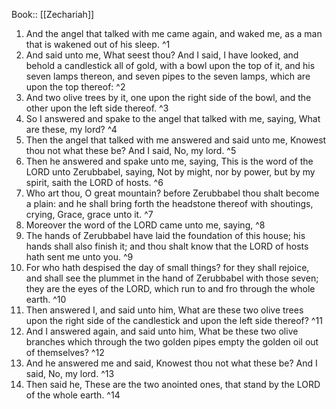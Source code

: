  Book:: [[Zechariah]]
 1. And the angel that talked with me came again, and waked me, as a man that is wakened out of his sleep. ^1
 2. And said unto me, What seest thou? And I said, I have looked, and behold a candlestick all of gold, with a bowl upon the top of it, and his seven lamps thereon, and seven pipes to the seven lamps, which are upon the top thereof: ^2
 3. And two olive trees by it, one upon the right side of the bowl, and the other upon the left side thereof. ^3
 4. So I answered and spake to the angel that talked with me, saying, What are these, my lord? ^4
 5. Then the angel that talked with me answered and said unto me, Knowest thou not what these be? And I said, No, my lord. ^5
 6. Then he answered and spake unto me, saying, This is the word of the LORD unto Zerubbabel, saying, Not by might, nor by power, but by my spirit, saith the LORD of hosts. ^6
 7. Who art thou, O great mountain? before Zerubbabel thou shalt become a plain: and he shall bring forth the headstone thereof with shoutings, crying, Grace, grace unto it. ^7
 8. Moreover the word of the LORD came unto me, saying, ^8
 9. The hands of Zerubbabel have laid the foundation of this house; his hands shall also finish it; and thou shalt know that the LORD of hosts hath sent me unto you. ^9
 10. For who hath despised the day of small things? for they shall rejoice, and shall see the plummet in the hand of Zerubbabel with those seven; they are the eyes of the LORD, which run to and fro through the whole earth. ^10
 11. Then answered I, and said unto him, What are these two olive trees upon the right side of the candlestick and upon the left side thereof? ^11
 12. And I answered again, and said unto him, What be these two olive branches which through the two golden pipes empty the golden oil out of themselves? ^12
 13. And he answered me and said, Knowest thou not what these be? And I said, No, my lord. ^13
 14. Then said he, These are the two anointed ones, that stand by the LORD of the whole earth. ^14
